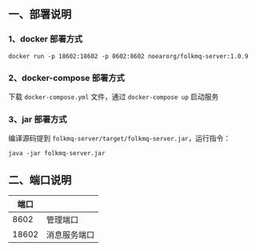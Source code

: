 ## 一、部署说明

### 1、docker 部署方式

```
docker run -p 18602:18602 -p 8602:8602 noearorg/folkmq-server:1.0.9 
```

### 2、docker-compose 部署方式

下载 `docker-compose.yml` 文件，通过 `docker-compose up` 启动服务


### 3、jar 部署方式

编译源码提到 `folkmq-server/target/folkmq-server.jar`，运行指令：

```
java -jar folkmq-server.jar
```

## 二、端口说明

| 端口    |          |
|-------|----------|
| 8602  | 管理端口     |
| 18602 | 消息服务端口   |
